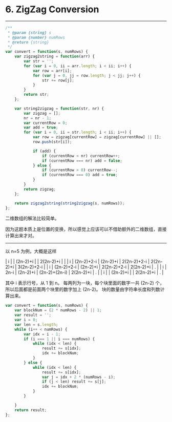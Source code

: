 # 6. ZigZag Conversion

---

```js
/**
 * @param {string} s
 * @param {number} numRows
 * @return {string}
 */
var convert = function(s, numRows) {
    var zigzag2string = function(arr) {
        var str = '';
        for (var i = 0, ii = arr.length; i < ii; i++) {
            var row = arr[i];
            for (var j = 0, jj = row.length; j < jj; j++) {
                str += row[j];
            }
        }
        return str;
    };

    var string2zigzag = function(str, nr) {
        var zigzag = [];
        nr = nr - 1;
        var currentRow = 0;
        var add = true;
        for (var i = 0, ii = str.length; i < ii; i++) {
            var row = zigzag[currentRow] = zigzag[currentRow] || [];
            row.push(str[i]);

            if (add) {
                if (currentRow < nr) currentRow++;
                if (currentRow === nr) add = false;
            } else {
                if (currentRow > 0) currentRow--;
                if (currentRow === 0) add = true;
            }
        }
        return zigzag;
    };

    return zigzag2string(string2zigzag(s, numRows));
};
```

二维数组的解法比较简单。

因为这题本质上是位置的变换，所以感觉上应该可以不借助额外的二维数组，直接计算出来才对。

---

以 n=5 为例，大概是这样

| i |            | (2n-2)+i |               | 2(2n-2)+i |             |
| i | (2n-2)+2-i | (2n-2)+i | 2(2n-2)+2-i   | 2(2n-2)+i | 3(2n-2)+2-i |
| i | (2n-2)+2-i | (2n-2)+i | 2(2n-2)+2-i   | 2(2n-2)+i | .           |
| i | 2n-i       | (2n-2)+i | (2n-2)+(2n-i) | 2(2n-2)+i | .           |
| i |            | (2n-2)+i |               | 2(2n-2)+i | .           |

其中 i 表示行号，从 1 到 n。
每两列为一块，每个块里面的数字一共 (2n-2) 个，所以后面都是前面两个块里的数字加上 (2n-2)。
块的数量由字符串长度和列数计算出来。

```js
var convert = function(s, numRows) {
    var blockNum = (2 * numRows - 2) || 1;
    var result = '';
    var i = 0;
    var len = s.length;
    while (i++ < numRows) {
        var idx = i - 1;
        if (i === 1 || i === numRows) {
            while (idx < len) {
                result += s[idx];
                idx += blockNum;
            }
        } else {
            while (idx < len) {
                result += s[idx];
                var j = idx + 2 * (numRows - i);
                if (j < len) result += s[j];
                idx += blockNum;
            }
        }

    }
    return result;
};
```

